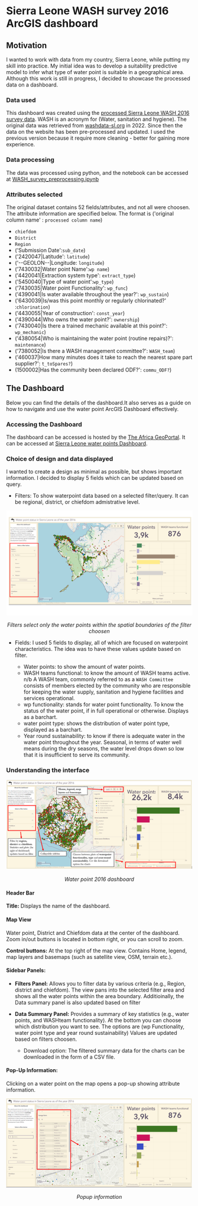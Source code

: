 # Sierra Leone WASH survey 2016 ArcGIS dashboard

## Motivation
I wanted to work with data from my country, Sierra Leone, while putting my skill into practice. My initial idea was to develop a suitability predictive model to infer what type of water point is suitable in a geographical area. Although this work is still in progress, I decided to showcase  the processed data on a dashboard.

### Data used
This dashboard was created using the [processed Sierra Leone WASH 2016 survey data](https://github.com/Madaar49/WASH-survey-Data-Analysis-needs-assessment-/blob/main/WP_ALL%20DATA/WP%20Master.csv). WASH is an  acronym for (Water, sanitation and hygiene). The original data was retrieved from [washdata-sl.org](https://washdata-sl.org/wash-data/) in 2022. Since then the data on the website has been pre-processed and updated. I used the previous version because it require more cleaning - better for gaining more experience. 

### Data processing
The data was processed using python, and the notebook can be accessed at [WASH_survey_preprocessing.ipynb](https://github.com/Madaar49/WASH-survey-Data-Analysis-needs-assessment-/blob/main/WASH_survey_preprocessing.ipynb)

### Attributes selected
The original dataset contains 52 fields/attributes, and not all were choosen. The attribute information are specified below. The format is ('original column name' : `processed column name`)

* `chiefdom`
* `District`
* `Region`
* ('Submission Date':`sub_date`)
* ('2420047|Latitude': `latitude`)
* ('--GEOLON--|Longitude: `longitude`)
* ('7430032|Water point Name':`wp name`)
* ('4420041|Extraction system type': `extract_type`)
* ('5450040|Type of water point':`wp_type`)
* ('7430035|Water point Functionality': `wp_func`)
* ('4390041|Is water available throughout the year?': `wp_sustain`)
* ('6430039|Is/was this point monthly or regularly chlorinated?' :`chlorination`) 
* ('4430055|Year of construction': `const_year`)
* ('4390044|Who owns the water point?': `ownership`)
* ('7430040|Is there a trained mechanic available at this point?': `wp_mechanic`)
* ('4380054|Who is maintaining the water point (routine repairs)?': `maintenance`)
* ('7380052|Is there a WASH management committee?': `WASH_team`)
* ('460037|How many minutes does it take to reach the nearest spare part supplier?': `t_toSpares?`)
* (1500002|Has the community been declared ODF?': `commu_ODF?`)


## The Dashboard
Below you can find the details of the dashboard.It also serves as a guide on how to navigate and use the water point ArcGIS Dashboard effectively. 

### Accessing the Dashboard
The dashboard can be accessed is hosted by the [The Africa GeoPortal](https://www.africageoportal.com). It can be accessed at [Sierra Leone water points Dashboard](https://africageoportal.maps.arcgis.com/apps/dashboards/912c78bb3e644e31a9976f847a4fd51a).


### Choice of design and data displayed
I wanted to create a design as minimal as possible, but shows important information. I decided to display 5 fields which can be updated based on query. 

- Filters: To show waterpoint data based on a selected filter/query. It can be regional, district, or chiefdom admistrative level.

![alt text](/images/regions.png)
<p align="center">
<em>Filters select only the water points within the spatial boundaries of the filter choosen</em>
</p>

- Fields: I used 5 fields to display, all of which are focused on waterpoint characteristics. The idea was to have these values update based on filter.

    - Water points: to show the amount of water points.
    - WASH teams functional: to know the amount of WASH teams active. n/b A WASH team, commonly referred to as a `WASH Committee` consists of members elected by the community who are responsible for keeping the water supply, sanitation and hygiene facilities and services operational.
    - wp functionality: stands for water point functionality. To know the status of the water point, if in full operational or otherwise. Displays as a barchart.
   - water point type: shows the distribution of water point type, displayed as a barchart.
   - Year round sustainability: to know if there is adequate water in the water point throughout the year. Seasonal, in terms of water well means during the dry seasons, the water level drops down so low that it is insufficient to serve its community.

### Understanding the interface

![alt text](/images/main.PNG)
<p align="center">
<em>Water point 2016 dashboard</em>
</p>

#### Header Bar
**Title:** Displays the name of the dashboard.

#### Map View
Water point, District and Chiefdom data at the center of the dashboard. Zoom in/out buttons is located in bottom right, or you can scroll to zoom.

**Control buttons:** At the top right of the map view. Contains Home, legend, map layers and basemaps (such as satellite view, OSM, terrain etc.). 

#### Sidebar Panels:
 - **Filters Panel:** Allows you to filter data by various criteria (e.g., Region, district and chiefdom). The view pans into the selected filter area and shows all the water points within the area boundary. Additioinally, the Data summary panel is also updated based on filter

 - **Data Summary Panel:** Provides a summary of key statistics (e.g., water points, and WASHteam functionality). At the bottom you can choose which distribution you want to see. The options are (wp Functionality, water point type and year round sustainability) Values are updated based on filters choosen.

    - Download option: The filtered summary data for the charts can be downloaded in the form of a CSV file.

#### Pop-Up Information:
Clicking on a water point on the map opens a pop-up showing attribute information. 

![alt text](/images/point.png)
<p align="center">
<em>Popup information</em>
</p>
